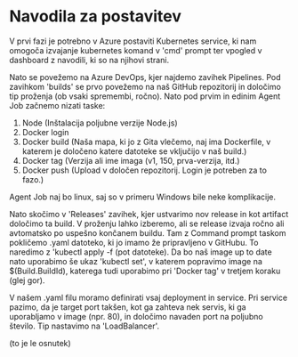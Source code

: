 # Navodila za postavitev

V prvi fazi je potrebno v Azure postaviti Kubernetes service, ki nam omogoča izvajanje kubernetes komand v 'cmd' prompt ter vpogled v dashboard z navodili, ki so na njihovi strani.

Nato se povežemo na Azure DevOps, kjer najdemo zavihek Pipelines. Pod zavihkom 'builds' se prvo povežemo na naš GitHub repozitorij in določimo tip proženja (ob vsaki spremembi, ročno). Nato pod prvim in edinim Agent Job začnemo nizati taske:
1. Node (Inštalacija poljubne verzije Node.js)
2. Docker login
3. Docker build (Naša mapa, ki jo z Gita vlečemo, naj ima Dockerfile, v katerem je določeno katere datoteke se vključijo v naš build.)
4. Docker tag (Verzija ali ime imaga (v1, 150, prva-verzija, itd.)
5. Docker push (Upload v določen repozitorij. Login je potreben za to fazo.)

Agent Job naj bo linux, saj so v primeru Windows bile neke komplikacije.

Nato skočimo v 'Releases' zavihek, kjer ustvarimo nov release in kot artifact določimo ta build. V proženju lahko izberemo, ali se release izvaja ročno ali avtomatsko po uspešno končanem buildu.
Tam z Command prompt taskom pokličemo .yaml datoteko, ki jo imamo že pripravljeno v GitHubu. To naredimo z 'kubectl apply -f (pot datoteke). Da bo naš image up to date nato uporabimo še ukaz 'kubectl set', v katerem popravimo image na $(Build.BuildId), katerega tudi uporabimo pri 'Docker tag' v tretjem koraku (glej gor).

V našem .yaml filu moramo definirati vsaj deployment in service. Pri service pazimo, da je target port takšen, kot ga zahteva nek servis, ki ga uporabljamo v image (npr. 80), in določimo navaden port na poljubno število. Tip nastavimo na 'LoadBalancer'. 

(to je le osnutek)
